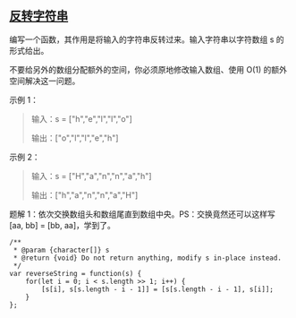 ## [反转字符串](https://leetcode-cn.com/problems/reverse-string/)
编写一个函数，其作用是将输入的字符串反转过来。输入字符串以字符数组 s 的形式给出。

不要给另外的数组分配额外的空间，你必须原地修改输入数组、使用 O(1) 的额外空间解决这一问题。

示例 1：

>  输入：s = ["h","e","l","l","o"]
> 
>  输出：["o","l","l","e","h"]

示例 2：

>  输入：s = ["H","a","n","n","a","h"]
> 
>  输出：["h","a","n","n","a","H"]


题解 1：依次交换数组头和数组尾直到数组中央。PS：交换竟然还可以这样写 [aa, bb] = [bb, aa]，学到了。
```
/**
 * @param {character[]} s
 * @return {void} Do not return anything, modify s in-place instead.
 */
var reverseString = function(s) {
    for(let i = 0; i < s.length >> 1; i++) {
        [s[i], s[s.length - i - 1]] = [s[s.length - i - 1], s[i]];
    }
};
```

